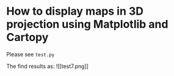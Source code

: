 # How to display maps in 3D projection using Matplotlib and Cartopy
Please see `test.py`

The find results as:
![[test7.png]]
